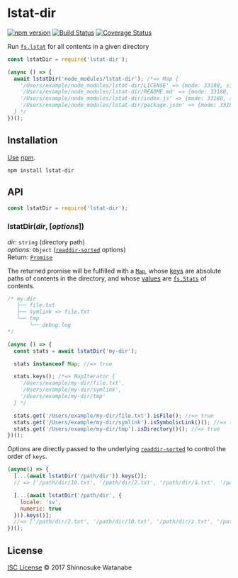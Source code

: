 # lstat-dir

[![npm version](https://img.shields.io/npm/v/lstat-dir.svg)](https://www.npmjs.com/package/lstat-dir)
[![Build Status](https://travis-ci.org/shinnn/lstat-dir.svg?branch=master)](https://travis-ci.org/shinnn/lstat-dir)
[![Coverage Status](https://img.shields.io/coveralls/shinnn/lstat-dir.svg)](https://coveralls.io/github/shinnn/lstat-dir?branch=master)

Run [`fs.lstat`](https://nodejs.org/api/fs.html#fs_fs_lstat_path_callback) for all contents in a given directory

```javascript
const lstatDir = require('lstat-dir');

(async () => {
  await lstatDir('node_modules/lstat-dir'); /*=> Map {
    '/Users/example/node_modules/lstat-dir/LICENSE' => {mode: 33188, size: 1086, ...},
    '/Users/example/node_modules/lstat-dir/README.md' => {mode: 33188, size: 2060, ...}
    '/Users/example/node_modules/lstat-dir/index.js' => {mode: 33188, size: 124, ...}
    '/Users/example/node_modules/lstat-dir/package.json' => {mode: 33188, size: 922, ...}
  } */
})();
```

## Installation

[Use](https://docs.npmjs.com/cli/install) [npm](https://docs.npmjs.com/getting-started/what-is-npm).

```
npm install lstat-dir
```

## API

```javascript
const lstatDir = require('lstat-dir');
```

### lstatDir(*dir*, [*options*])

*dir*: `string` (directory path)  
*options*: `Object` ([`readdir-sorted`](https://github.com/shinnn/readdir-sorted) options)  
Return: [`Promise`](https://developer.mozilla.org/docs/Web/JavaScript/Reference/Global_Objects/Promise)

The returned promise will be fulfilled with a [`Map`](https://developer.mozilla.org/docs/Web/JavaScript/Reference/Global_Objects/Map), whose [keys](https://developer.mozilla.org/docs/Web/JavaScript/Reference/Global_Objects/Map/keys) are absolute paths of contents in the directory, and whose [values](https://developer.mozilla.org/docs/Web/JavaScript/Reference/Global_Objects/Map/values) are [`fs.Stats`](https://nodejs.org/api/fs.html#fs_class_fs_stats) of contents.

```javascript
/* my-dir
   ├── file.txt
   ├── symlink => file.txt
   └── tmp
       └── debug.log
*/

(async () => {
  const stats = await lstatDir('my-dir');

  stats instanceof Map; //=> true

  stats.keys(); /*=> MapIterator {
    '/Users/example/my-dir/file.txt',
    '/Users/example/my-dir/symlink',
    '/Users/example/my-dir/tmp'
  } */

  stats.get('/Users/example/my-dir/file.txt').isFile(); //=> true
  stats.get('/Users/example/my-dir/symlink').isSymbolicLink()(); //=> true
  stats.get('/Users/example/my-dir/tmp').isDirectory()(); //=> true
})();
```

Options are directly passed to the underlying [`readdir-sorted`](https://github.com/shinnn/readdir-sorted#readdirsortedpath--options) to control the order of `keys`.

```javascript
(async() => {
  [...(await lstatDir('/path/dir')).keys()];
  // => ['/path/dir/10.txt', '/path/dir/2.txt', '/path/dir/ä.txt', '/path/dir/z.txt']

  [...(await lstatDir('/path/dir', {
    locale: 'sv',
    numeric: true
  })).keys()];
  //=> ['/path/dir/2.txt', '/path/dir/10.txt', '/path/dir/z.txt', '/path/dir/ä.txt']
})();
```

## License

[ISC License](./LICENSE) © 2017 Shinnosuke Watanabe
